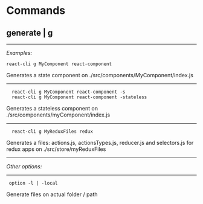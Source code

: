 

**Commands**
=======

generate | g
-------


----------


*Examples:*

    react-cli g MyComponent react-component  

  Generates a state component on ./src/components/MyComponent/index.js




----------


      react-cli g MyComponent react-component -s
      react-cli g MyComponent react-component -stateless   

  Generates a stateless component on ./src/components/myComponent/index.js


----------


      react-cli g MyReduxFiles redux

Generates a files: actions.js, actionsTypes.js, reducer.js and selectors.js for redux apps on ./src/store/myReduxFiles


----------



*Other options:*


----------


     option -l | -local

Generate files on actual folder / path
